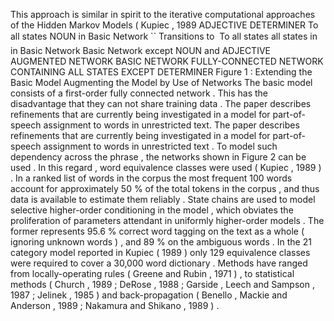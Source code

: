 This approach is similar in spirit to the iterative computational approaches of the Hidden Markov Models ( Kupiec , 1989 
ADJECTIVE DETERMINER To all states NOUN in Basic Network `` Transitions to  To all states all states in in Basic Network Basic Network except NOUN and ADJECTIVE AUGMENTED NETWORK BASIC NETWORK FULLY-CONNECTED NETWORK CONTAINING ALL STATES EXCEPT DETERMINER Figure 1 : Extending the Basic Model Augmenting the Model by Use of Networks The basic model consists of a first-order fully connected network . 
This has the disadvantage that they can not share training data . 
The paper describes refinements that are currently being investigated in a model for part-of-speech assignment to words in unrestricted text.
The paper describes refinements that are currently being investigated in a model for part-of-speech assignment to words in unrestricted text . 
To model such dependency across the phrase , the networks shown in Figure 2 can be used . 
In this regard , word equivalence classes were used ( Kupiec , 1989 ) . 
In a ranked list of words in the corpus the most frequent 100 words account for approximately 50 % of the total tokens in the corpus , and thus data is available to estimate them reliably . 
State chains are used to model selective higher-order conditioning in the model , which obviates the proliferation of parameters attendant in uniformly higher-order models . 
The former represents 95.6 % correct word tagging on the text as a whole ( ignoring unknown words ) , and 89 % on the ambiguous words . 
In the 21 category model reported in Kupiec ( 1989 ) only 129 equivalence classes were required to cover a 30,000 word dictionary . 
Methods have ranged from locally-operating rules ( Greene and Rubin , 1971 ) , to statistical methods ( Church , 1989 ; DeRose , 1988 ; Garside , Leech and Sampson , 1987 ; Jelinek , 1985 ) and back-propagation ( Benello , Mackie and Anderson , 1989 ; Nakamura and Shikano , 1989 ) . 